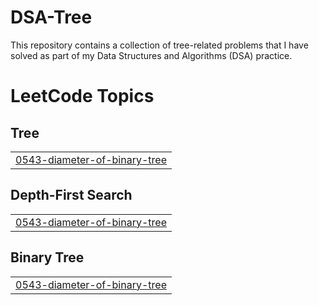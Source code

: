 # DSA-Tree
This repository contains a collection of tree-related problems that I have solved as part of my Data Structures and Algorithms (DSA) practice.

<!---LeetCode Topics Start-->
# LeetCode Topics
## Tree
|  |
| ------- |
| [0543-diameter-of-binary-tree](https://github.com/Guruvamshi14/DSA-Tree/tree/master/0543-diameter-of-binary-tree) |
## Depth-First Search
|  |
| ------- |
| [0543-diameter-of-binary-tree](https://github.com/Guruvamshi14/DSA-Tree/tree/master/0543-diameter-of-binary-tree) |
## Binary Tree
|  |
| ------- |
| [0543-diameter-of-binary-tree](https://github.com/Guruvamshi14/DSA-Tree/tree/master/0543-diameter-of-binary-tree) |
<!---LeetCode Topics End-->